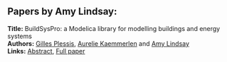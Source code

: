<h2>Papers by Amy Lindsay:</h2>
<p>
<b>Title:</b> BuildSysPro: a Modelica library for modelling buildings and energy systems<br />
<b>Authors:</b> <a href="../authors/author_245.html">Gilles Plessis</a>, <a href="../authors/author_154.html">Aurelie Kaemmerlen</a> and <a href="../authors/author_197.html">Amy Lindsay</a><br />
<b>Links:</b> <a href="../abstracts/abstract_123.pdf">Abstract</a>, <a href="../submissions/ECP140961161_PlessisKaemmerlenLindsay.pdf">Full paper</a>
</p>